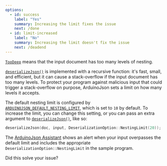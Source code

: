 ```yaml
---
options:
  - id: success
    label: "Yes"
    summary: Increasing the limit fixes the issue
    next: /done
  - id: limit-increased
    label: "No"
    summary: Increasing the limit doesn't fix the issue
    next: /deadend
---
```


[`TooDeep`](/v6/api/misc/deserializationerror/#toodeep) means that the input document has too many levels of nesting.

[`deserializeJson()`](/v6/api/json/deserializejson/) is implemented with a recursive function: it's fast, small, and efficient, but it can cause a stack-overflow if the input document has too many levels. To protect your program against malicious input that could trigger a stack-overflow on purpose, ArduinoJson sets a limit on how many levels it accepts.

The default nesting limit is configured by [`ARDUINOJSON_DEFAULT_NESTING_LIMIT`](/v6/api/config/default_nesting_limit/), which is set to `10` by default. To increase the limit, you can change this setting, or you can pass an extra argument to [`deserializeJson()`](/v6/api/json/deserializejson/), like so:

```c++
deserializeJson(doc, input, DeserializationOption::NestingLimit(20));
```

The [ArduinoJson Assistant](/v6/assistant/) shows an alert when your input overpasses the default limit and includes the appropriate `DeserializationOption::NestingLimit` in the sample program.

Did this solve your issue?